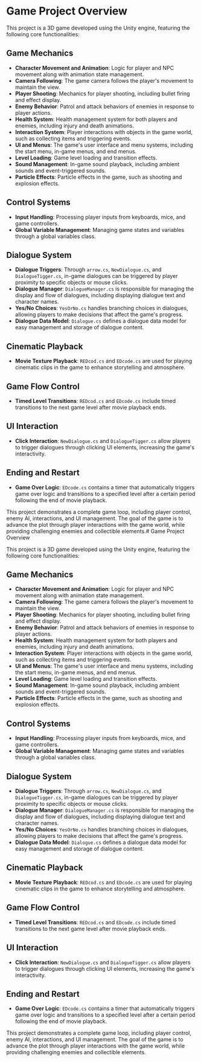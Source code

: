 # Game Project Overview

This project is a 3D game developed using the Unity engine, featuring the following core functionalities:

## Game Mechanics
- **Character Movement and Animation**: Logic for player and NPC movement along with animation state management.
- **Camera Following**: The game camera follows the player's movement to maintain the view.
- **Player Shooting**: Mechanics for player shooting, including bullet firing and effect display.
- **Enemy Behavior**: Patrol and attack behaviors of enemies in response to player actions.
- **Health System**: Health management system for both players and enemies, including injury and death animations.
- **Interaction System**: Player interactions with objects in the game world, such as collecting items and triggering events.
- **UI and Menus**: The game's user interface and menu systems, including the start menu, in-game menus, and end menus.
- **Level Loading**: Game level loading and transition effects.
- **Sound Management**: In-game sound playback, including ambient sounds and event-triggered sounds.
- **Particle Effects**: Particle effects in the game, such as shooting and explosion effects.

## Control Systems
- **Input Handling**: Processing player inputs from keyboards, mice, and game controllers.
- **Global Variable Management**: Managing game states and variables through a global variables class.

## Dialogue System
- **Dialogue Triggers**: Through `arrow.cs`, `NewDialogue.cs`, and `DialogueTigger.cs`, in-game dialogues can be triggered by player proximity to specific objects or mouse clicks.
- **Dialogue Manager**: `DialogueManager.cs` is responsible for managing the display and flow of dialogues, including displaying dialogue text and character names.
- **Yes/No Choices**: `YesOrNo.cs` handles branching choices in dialogues, allowing players to make decisions that affect the game's progress.
- **Dialogue Data Model**: `Dialogue.cs` defines a dialogue data model for easy management and storage of dialogue content.

## Cinematic Playback
- **Movie Texture Playback**: `REDcod.cs` and `EDcode.cs` are used for playing cinematic clips in the game to enhance storytelling and atmosphere.

## Game Flow Control
- **Timed Level Transitions**: `REDcod.cs` and `EDcode.cs` include timed transitions to the next game level after movie playback ends.

## UI Interaction
- **Click Interaction**: `NewDialogue.cs` and `DialogueTigger.cs` allow players to trigger dialogues through clicking UI elements, increasing the game's interactivity.

## Ending and Restart
- **Game Over Logic**: `EDcode.cs` contains a timer that automatically triggers game over logic and transitions to a specified level after a certain period following the end of movie playback.

This project demonstrates a complete game loop, including player control, enemy AI, interactions, and UI management. The goal of the game is to advance the plot through player interactions with the game world, while providing challenging enemies and collectible elements.# Game Project Overview

This project is a 3D game developed using the Unity engine, featuring the following core functionalities:

## Game Mechanics
- **Character Movement and Animation**: Logic for player and NPC movement along with animation state management.
- **Camera Following**: The game camera follows the player's movement to maintain the view.
- **Player Shooting**: Mechanics for player shooting, including bullet firing and effect display.
- **Enemy Behavior**: Patrol and attack behaviors of enemies in response to player actions.
- **Health System**: Health management system for both players and enemies, including injury and death animations.
- **Interaction System**: Player interactions with objects in the game world, such as collecting items and triggering events.
- **UI and Menus**: The game's user interface and menu systems, including the start menu, in-game menus, and end menus.
- **Level Loading**: Game level loading and transition effects.
- **Sound Management**: In-game sound playback, including ambient sounds and event-triggered sounds.
- **Particle Effects**: Particle effects in the game, such as shooting and explosion effects.

## Control Systems
- **Input Handling**: Processing player inputs from keyboards, mice, and game controllers.
- **Global Variable Management**: Managing game states and variables through a global variables class.

## Dialogue System
- **Dialogue Triggers**: Through `arrow.cs`, `NewDialogue.cs`, and `DialogueTigger.cs`, in-game dialogues can be triggered by player proximity to specific objects or mouse clicks.
- **Dialogue Manager**: `DialogueManager.cs` is responsible for managing the display and flow of dialogues, including displaying dialogue text and character names.
- **Yes/No Choices**: `YesOrNo.cs` handles branching choices in dialogues, allowing players to make decisions that affect the game's progress.
- **Dialogue Data Model**: `Dialogue.cs` defines a dialogue data model for easy management and storage of dialogue content.

## Cinematic Playback
- **Movie Texture Playback**: `REDcod.cs` and `EDcode.cs` are used for playing cinematic clips in the game to enhance storytelling and atmosphere.

## Game Flow Control
- **Timed Level Transitions**: `REDcod.cs` and `EDcode.cs` include timed transitions to the next game level after movie playback ends.

## UI Interaction
- **Click Interaction**: `NewDialogue.cs` and `DialogueTigger.cs` allow players to trigger dialogues through clicking UI elements, increasing the game's interactivity.

## Ending and Restart
- **Game Over Logic**: `EDcode.cs` contains a timer that automatically triggers game over logic and transitions to a specified level after a certain period following the end of movie playback.

This project demonstrates a complete game loop, including player control, enemy AI, interactions, and UI management. The goal of the game is to advance the plot through player interactions with the game world, while providing challenging enemies and collectible elements.
